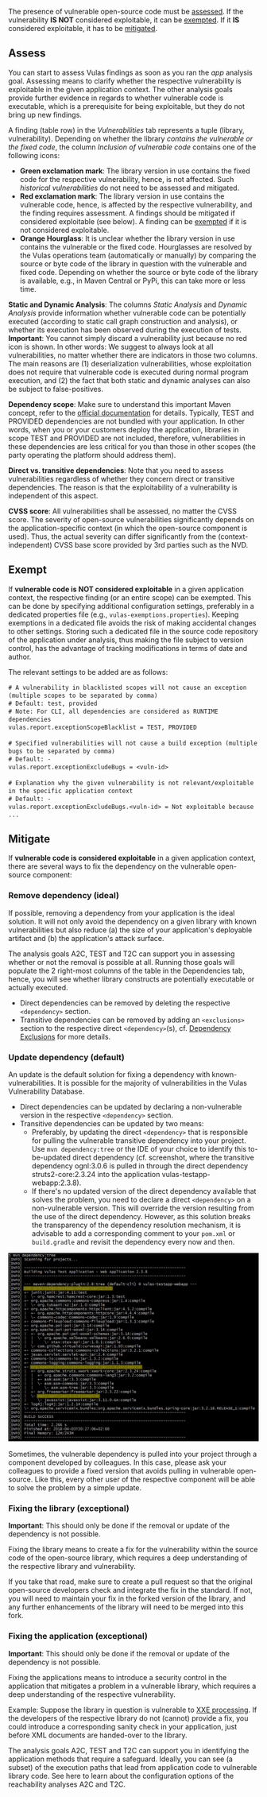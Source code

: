 The presence of vulnerable open-source code must be [assessed](#assess). If the vulnerability **IS NOT** considered exploitable, it can be [exempted](#exempt). If it **IS** considered exploitable, it has to be [mitigated](#mitigate).

## Assess

You can start to assess Vulas findings as soon as you ran the _app_ analysis goal. Assessing means to clarify whether the respective vulnerability is exploitable in the given application context. The other analysis goals provide further evidence in regards to whether vulnerable code is executable, which is a prerequisite for being exploitable, but they do not bring up new findings.

A finding (table row) in the _Vulnerabilities_ tab represents a tuple (library, vulnerability). Depending on whether the library _contains the vulnerable or the fixed code_, the column _Inclusion of vulnerable code_ contains one of the following icons:
- **Green exclamation mark**: The library version in use contains the fixed code for the respective vulnerability, hence, is not affected. Such _historical vulnerabilities_ do not need to be assessed and mitigated.
- **Red exclamation mark**: The library version in use contains the vulnerable code, hence, is affected by the respective vulnerability, and the finding requires assessment. A findings should be mitigated if considered exploitable (see below). A finding can be [exempted](#exempt) if it is not considered exploitable.
- **Orange Hourglass**: It is unclear whether the library version in use contains the vulnerable or the fixed code. Hourglasses are resolved by the Vulas operations team (automatically or manually) by comparing the source or byte code of the library in question with the vulnerable and fixed code. Depending on whether the source or byte code of the library is available, e.g., in Maven Central or PyPi, this can take more or less time.

**Static and Dynamic Analysis**: The columns _Static Analysis_ and _Dynamic Analysis_ provide information whether vulnerable code can be potentially executed (according to static call graph construction and analysis), or whether its execution has been observed during the execution of tests. **Important**: You cannot simply discard a vulnerability just because no red icon is shown. In other words: We suggest to always look at all vulnerabilities, no matter whether there are indicators in those two columns. The main reasons are (1) deserialization vulnerabilities, whose exploitation does not require that vulnerable code is executed during normal program execution, and (2) the fact that both static and dynamic analyses can also be subject to false-positives.

**Dependency scope**: Make sure to understand this important Maven concept, refer to the [official documentation](https://maven.apache.org/guides/introduction/introduction-to-dependency-mechanism.html#Dependency_Scope) for details. Typically, TEST and PROVIDED dependencies are not bundled with your application. In other words, when you or your customers deploy the application, libraries in scope TEST and PROVIDED are not included, therefore, vulnerabilities in these dependencies are less critical for you than those in other scopes (the party operating the platform should address them).

**Direct vs. transitive dependencies**: Note that you need to assess vulnerabilities regardless of whether they concern direct or transitive dependencies. The reason is that the exploitability of a vulnerability is independent of this aspect.

**CVSS score**: All vulnerabilities shall be assessed, no matter the CVSS score. The severity of open-source vulnerabilities significantly depends on the application-specific context (in which the open-source component is used). Thus, the actual severity can differ significantly from the (context-independent) CVSS base score provided by 3rd parties such as the NVD.

## Exempt

If **vulnerable code is NOT considered exploitable** in a given application context, the respective finding (or an entire scope) can be exempted. This can be done by specifying additional configuration settings, preferably in a dedicated properties file (e.g., `vulas-exemptions.properties`). Keeping exemptions in a dedicated file avoids the risk of making accidental changes to other settings. Storing such a dedicated file in the source code repository of the application under analysis, thus making the file subject to version control, has the advantage of tracking modifications in terms of date and author. 

The relevant settings to be added are as follows:
```
# A vulnerability in blacklisted scopes will not cause an exception  (multiple scopes to be separated by comma)
# Default: test, provided
# Note: For CLI, all dependencies are considered as RUNTIME dependencies
vulas.report.exceptionScopeBlacklist = TEST, PROVIDED
    
# Specified vulnerabilities will not cause a build exception (multiple bugs to be separated by comma)
# Default: -
vulas.report.exceptionExcludeBugs = <vuln-id>
    
# Explanation why the given vulnerability is not relevant/exploitable in the specific application context
# Default: -
vulas.report.exceptionExcludeBugs.<vuln-id> = Not exploitable because ...
```

## Mitigate

If **vulnerable code is considered exploitable** in a given application context, there are several ways to fix the dependency on the vulnerable open-source component:

### Remove dependency (ideal)

If possible, removing a dependency from your application is the ideal solution. It will not only avoid the dependency on a given library with known vulnerabilities but also reduce (a) the size of your application's deployable artifact and (b) the application's attack surface.

The analysis goals A2C, TEST and T2C can support you in assessing whether or not the removal is possible at all. Running those goals will populate the 2 right-most columns of the table in the Dependencies tab, hence, you will see whether library constructs are potentially executable or actually executed.

- Direct dependencies can be removed by deleting the respective `<dependency>` section.
- Transitive dependencies can be removed by adding an `<exclusions>` section to the respective direct `<dependency>`(s), cf. [Dependency Exclusions](https://maven.apache.org/guides/introduction/introduction-to-optional-and-excludes-dependencies.html) for more details.

### Update dependency (default)

An update is the default solution for fixing a dependency with known-vulnerabilities. It is possible for the majority of vulnerabilities in the Vulas Vulnerability Database.

- Direct dependencies can be updated by declaring a non-vulnerable version in the respective `<dependency>` section.
- Transitive dependencies can be updated by two means:
    - Preferably, by updating the direct `<dependency>` that is responsible for pulling the vulnerable transitive dependency into your project.  Use `mvn dependency:tree` or the IDE of your choice to identify this to-be-updated direct dependency (cf. screenshot, where the transitive dependency ognl:3.0.6 is pulled in through the direct dependency struts2-core:2.3.24 into the application vulas-testapp-webapp:2.3.8).
    - If there's no updated version of the direct dependency available that solves the problem, you need to declare a direct `<dependency>` on a non-vulnerable version. This will override the version resulting from the use of the direct dependency. However, as this solution breaks the transparency of the dependency resolution mechanism, it is advisable to add a corresponding comment to your `pom.xml` or `build.gradle` and revisit the dependency every now and then.

![Output of dependency:tree](dep-tree.png)

Sometimes, the vulnerable dependency is pulled into your project through a component developed by colleagues. In this case, please ask your colleagues to provide a fixed version that avoids pulling in vulnerable open-source. Like this, every other user of the respective component will be able to solve the problem by a simple update.

### Fixing the library (exceptional)

**Important**: This should only be done if the removal or update of the dependency is not possible.

Fixing the library means to create a fix for the vulnerability within the source code of the open-source library, which requires a deep understanding of the respective library and vulnerability.

If you take that road, make sure to create a pull request so that the original open-source developers check and integrate the fix in the standard. If not, you will need to maintain your fix in the forked version of the library, and any further enhancements of the library will need to be merged into this fork.

### Fixing the application (exceptional)

**Important**: This should only be done if the removal or update of the dependency is not possible.

Fixing the applications means to introduce a security control in the application that mitigates a problem in a vulnerable library, which requires a deep understanding of the respective vulnerability.

Example: Suppose the library in question is vulnerable to [XXE processing](https://www.owasp.org/index.php/XML_External_Entity_(XXE)_Processing). If the developers of the respective library do not (cannot) provide a fix, you could introduce a corresponding sanity check in your application, just before XML documents are handed-over to the library.

The analysis goals A2C, TEST and T2C can support you in identifying the application methods that require a safeguard. Ideally, you can see (a subset) of the execution paths that lead from application code to vulnerable library code. See here to learn about the configuration options of the reachability analyses A2C and T2C.



